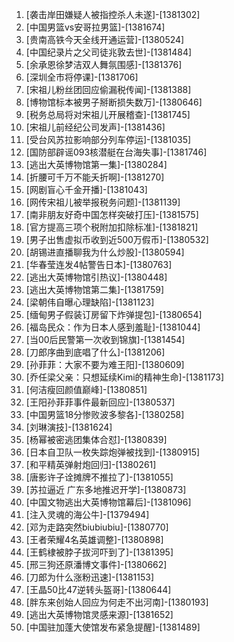 
1. [袭击岸田嫌疑人被指控杀人未遂]-[1381302]
1. [中国男篮vs安哥拉男篮]-[1381674]
1. [贵南高铁今天全线开通运营]-[1380524]
1. [中国纪录片之父司徒兆敦去世]-[1381484]
1. [余承恩徐梦洁双人舞氛围感]-[1381376]
1. [深圳全市将停课]-[1381706]
1. [宋祖儿粉丝团回应偷漏税传闻]-[1381388]
1. [博物馆标本被男子掰断损失数万]-[1380646]
1. [税务总局将对宋祖儿开展稽查]-[1381745]
1. [宋祖儿前经纪公司发声]-[1381436]
1. [受台风苏拉影响部分列车停运]-[1381035]
1. [国防部辟谣093核潜艇在台海失事]-[1381746]
1. [逃出大英博物馆第一集]-[1380284]
1. [折腰可千万不能夭折啊]-[1381270]
1. [网剧盲心千金开播]-[1381043]
1. [网传宋祖儿被举报税务问题]-[1381139]
1. [南非朋友好奇中国怎样突破打压]-[1381575]
1. [官方提高三项个税附加扣除标准]-[1381821]
1. [男子出售虚拟币收到近500万假币]-[1380532]
1. [胡锡进直播聊我为什么炒股]-[1380594]
1. [华春莹连发4帖警告日本]-[1380763]
1. [逃出大英博物馆引热议]-[1380448]
1. [逃出大英博物馆第二集]-[1381759]
1. [梁朝伟自曝心理缺陷]-[1381123]
1. [缅甸男子假装订房留下炸弹提包]-[1380654]
1. [福岛民众：作为日本人感到羞耻]-[1381044]
1. [当00后民警第一次收到锦旗]-[1381454]
1. [刀郎序曲到底唱了什么]-[1381206]
1. [孙菲菲：大家不要为难王阳]-[1380609]
1. [乔任梁父亲：只想延续Kimi的精神生命]-[1381173]
1. [何洁瘦回颜值巅峰]-[1380851]
1. [王阳孙菲菲事件最新回应]-[1380537]
1. [中国男篮18分惨败波多黎各]-[1380258]
1. [刘琳演技]-[1381624]
1. [杨幂被密逃团集体合怼]-[1380839]
1. [日本自卫队一枚失踪炮弹被找到]-[1380915]
1. [和平精英弹射炮回归]-[1380261]
1. [唐影许子诠摊牌不推拉了]-[1381055]
1. [苏拉逼近 广东多地推迟开学]-[1380873]
1. [中国文物逃出大英博物馆幕后]-[1381096]
1. [注入灵魂的海公牛]-[1379494]
1. [邓为走路突然biubiubiu]-[1380770]
1. [王者荣耀4名英雄调整]-[1380898]
1. [王鹤棣被脖子拔河吓到了]-[1381395]
1. [邢三狗还原潘博文事件]-[1380662]
1. [刀郎为什么涨粉迅速]-[1381153]
1. [王晶50比47逆转头盔哥]-[1380644]
1. [胖东来创始人回应为何走不出河南]-[1380193]
1. [逃出大英博物馆灵感来源]-[1381652]
1. [中国驻加蓬大使馆发布紧急提醒]-[1381489]
